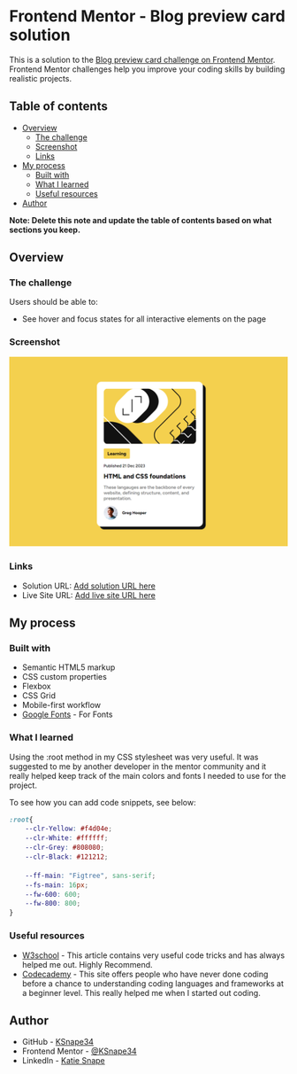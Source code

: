 # Frontend Mentor - Blog preview card solution

This is a solution to the [Blog preview card challenge on Frontend Mentor](https://www.frontendmentor.io/challenges/blog-preview-card-ckPaj01IcS). Frontend Mentor challenges help you improve your coding skills by building realistic projects. 

## Table of contents

- [Overview](#overview)
  - [The challenge](#the-challenge)
  - [Screenshot](#screenshot)
  - [Links](#links)
- [My process](#my-process)
  - [Built with](#built-with)
  - [What I learned](#what-i-learned)
  - [Useful resources](#useful-resources)
- [Author](#author)

**Note: Delete this note and update the table of contents based on what sections you keep.**

## Overview

### The challenge

Users should be able to:

- See hover and focus states for all interactive elements on the page

### Screenshot

![Blog Preview Card](./assets/images/Blog%20Preview%20Card.png)



### Links

- Solution URL: [Add solution URL here](https://your-solution-url.com)
- Live Site URL: [Add live site URL here](https://your-live-site-url.com)

## My process

### Built with

- Semantic HTML5 markup
- CSS custom properties
- Flexbox
- CSS Grid
- Mobile-first workflow
- [Google Fonts](https://fonts.google.com) - For Fonts


### What I learned

Using the :root method in my CSS stylesheet was very useful. It was suggested to me by another developer in the mentor community and it really helped keep track of the main colors and fonts I needed to use for the project.

To see how you can add code snippets, see below:


```CSS
:root{
    --clr-Yellow: #f4d04e;
    --clr-White: #ffffff;
    --clr-Grey: #808080;
    --clr-Black: #121212;

    --ff-main: "Figtree", sans-serif;
    --fs-main: 16px;
    --fw-600: 600;
    --fw-800: 800;
}
```


### Useful resources

- [W3school](https://www.w3schools.com) - This article contains very useful code tricks and has always helped me out. Highly Recommend.
- [Codecademy](https://www.codecademy.com) - This site offers people who have never done coding before a chance to understanding coding languages and frameworks at a beginner level. This really helped me when I started out coding.



## Author

- GitHub - [KSnape34](https://github.com/KSnape34)
- Frontend Mentor - [@KSnape34](https://www.frontendmentor.io/profile/KSnape34)
- LinkedIn - [Katie Snape](www.linkedin.com/in/katie-snape-4a3151305)


